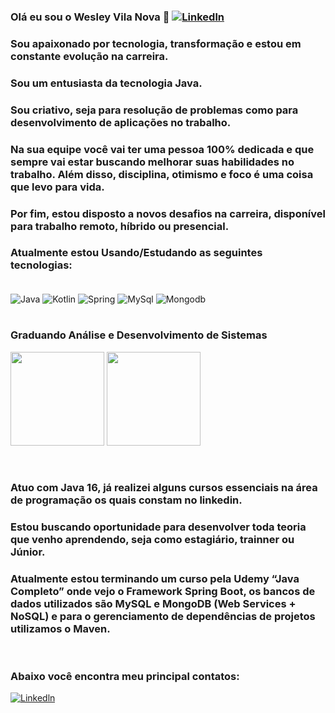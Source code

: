 ### Olá eu sou o Wesley Vila Nova 👋 [![Linkedln](https://img.shields.io/badge/LinkedIn-0077B5?style=for-the-badge&logo=linkedin&logoColor=white)](https://www.linkedin.com/in/wesley-v-n-d-l-torres-646998222/)


### Sou apaixonado por tecnologia, transformação e estou em constante evolução na carreira. 
### Sou um entusiasta da tecnologia Java.
### Sou criativo, seja para resolução de problemas como para desenvolvimento de aplicações no trabalho.
### Na sua equipe você vai ter uma pessoa 100% dedicada e que sempre vai estar buscando melhorar suas habilidades no trabalho. Além disso, disciplina, otimismo e foco é uma coisa que levo para vida.
### Por fim, estou disposto a novos desafios na carreira, disponível para trabalho remoto, híbrido ou presencial.
### Atualmente estou Usando/Estudando as seguintes tecnologias:
<div style="display: inline_block"><br/>
<img align="center" alt="Java" src="https://img.shields.io/badge/Java-ED8B00?style=for-the-badge&logo=java&logoColor=white" />
<img align="center" alt="Kotlin" src="https://img.shields.io/badge/Kotlin-0095D5?&style=for-the-badge&logo=kotlin&logoColor=white" />
<img align="center" alt= "Spring" src="https://img.shields.io/badge/Spring-6DB33F?style=for-the-badge&logo=spring&logoColor=white"/>
<img align="center" alt= "MySql" src="https://img.shields.io/badge/MySQL-00000F?style=for-the-badge&logo=mysql&logoColor=white"/>
<img align="center" alt= "Mongodb" src="https://img.shields.io/badge/MongoDB-4EA94B?style=for-the-badge&logo=mongodb&logoColor=white"/>
</div><br/>

### Graduando Análise e Desenvolvimento de Sistemas

<img height="150em" src="https://github-readme-stats.vercel.app/api?username=WesleyVilaNova&show_icons=true&theme=dracula&include_a_commits=true&count_private=true"/> <img height="150em" src="https://github-readme-stats.vercel.app/api/top-langs/?username=WesleyVilaNova&layout=compact&langs_count=7&theme=dracula">



</div><br/>

### Atuo com Java 16, já realizei alguns cursos essenciais na área de programação os quais constam no linkedin. 
### Estou buscando oportunidade para desenvolver toda teoria que venho aprendendo, seja como estagiário, trainner ou Júnior. 
### Atualmente estou terminando um curso pela Udemy “Java Completo” onde vejo o Framework Spring Boot, os bancos de dados utilizados são MySQL e MongoDB (Web Services + NoSQL) e para o gerenciamento de dependências de projetos utilizamos o Maven. 
 
</div><br/>

### Abaixo você encontra meu principal contatos:

[![Linkedln](https://img.shields.io/badge/LinkedIn-0077B5?style=for-the-badge&logo=linkedin&logoColor=white)](https://www.linkedin.com/in/wesley-v-n-d-l-torres-646998222/)

</div> <br/>


